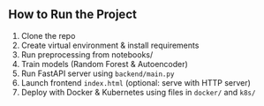 ## How to Run the Project

1. Clone the repo
2. Create virtual environment & install requirements
3. Run preprocessing from notebooks/
4. Train models (Random Forest & Autoencoder)
5. Run FastAPI server using `backend/main.py`
6. Launch frontend `index.html` (optional: serve with HTTP server)
7. Deploy with Docker & Kubernetes using files in `docker/` and `k8s/`
